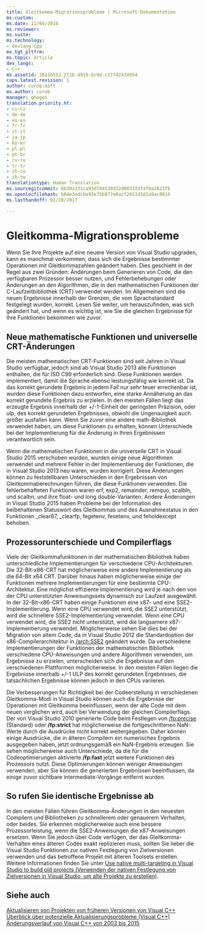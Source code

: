 ```yaml
---
title: Gleitkomma-Migrationsprobleme | Microsoft-Dokumentation
ms.custom: 
ms.date: 11/04/2016
ms.reviewer: 
ms.suite: 
ms.technology:
- devlang-cpp
ms.tgt_pltfrm: 
ms.topic: article
dev_langs:
- C++
ms.assetid: 36a1b552-2f2b-4919-bc9d-c17f42434954
caps.latest.revision: 1
author: corob-msft
ms.author: corob
manager: ghogen
translation.priority.ht:
- cs-cz
- de-de
- es-es
- fr-fr
- it-it
- ja-jp
- ko-kr
- pl-pl
- pt-br
- ru-ru
- tr-tr
- zh-cn
- zh-tw
translationtype: Human Translation
ms.sourcegitcommit: 6b30a331ca93d704539d32d003333f4f0a2823fb
ms.openlocfilehash: b84e3edcba95e75b877e0acf2651d3d1a9ac8816
ms.lasthandoff: 02/28/2017

---
```

# <a name="floating-point-migration-issues"></a>Gleitkomma-Migrationsprobleme  
  
Wenn Sie Ihre Projekte auf eine neuere Version von Visual Studio upgraden, kann es manchmal vorkommen, dass sich die Ergebnisse bestimmter Operationen mit Gleitkommazahlen geändert haben. Dies geschieht in der Regel aus zwei Gründen: Änderungen beim Generieren von Code, die den verfügbaren Prozessor besser nutzen, und Fehlerbehebungen oder Änderungen an den Algorithmen, die in den mathematischen Funktionen der C-Laufzeitbibliothek (CRT) verwendet werden. Im Allgemeinen sind die neuen Ergebnisse innerhalb der Grenzen, die vom Sprachstandard festgelegt wurden, korrekt. Lesen Sie weiter, um herauszufinden, was sich geändert hat, und wenn es wichtig ist, wie Sie die gleichen Ergebnisse für Ihre Funktionen bekommen wie zuvor.  

## <a name="new-math-functions-and-universal-crt-changes"></a>Neue mathematische Funktionen und universelle CRT-Änderungen  
  
Die meisten mathematischen CRT-Funktionen sind seit Jahren in Visual Studio verfügbar, jedoch sind ab Visual Studio 2013 alle Funktionen enthalten, die für ISO C99 erforderlich sind. Diese Funktionen werden implementiert, damit die Sprache ebenso leistungsfähig wie korrekt ist. Da das korrekt gerundete Ergebnis in jedem Fall nur sehr teuer errechenbar ist, wurden diese Funktionen dazu entworfen, eine starke Annäherung an das korrekt gerundete Ergebnis zu erzielen. In den meisten Fällen liegt das erzeugte Ergebnis innerhalb der +/-1-Einheit der geringsten Präzision, oder *ulp*, des korrekt gerundeten Ergebnisses, obwohl die Ungenauigkeit auch größer ausfallen kann. Wenn Sie zuvor eine andere math-Bibliothek verwendet haben, um diese Funktionen zu erhalten, können Unterschiede bei der Implementierung für die Änderung in Ihren Ergebnissen verantwortlich sein.   
    
Wenn die mathematischen Funktionen in die universelle CRT in Visual Studio 2015 verschoben wurden, wurden einige neue Algorithmen verwendet und mehrere Fehler in der Implementierung der Funktionen, die in Visual Studio 2013 neu waren, wurden korrigiert. Diese Änderungen können zu feststellbaren Unterschieden in den Ergebnissen von Gleitkommaberechnungen führen, die diese Funktionen verwenden. Die fehlerbehafteten Funktionen waren erf, exp2, remainder, remquo, scalbln, und scalbn, und ihre float- und long double-Varianten.  Andere Änderungen in Visual Studio 2015 haben Probleme bei der Information des beibehaltenen Statuswort des Gleitkommas und des Ausnahmestatus in den Funktionen _clear87, _clearfp, fegetenv, fesetenv, und feholdexcept behoben.  
  
## <a name="processor-differences-and-compiler-flags"></a>Prozessorunterschiede und Compilerflags  
  
Viele der Gleitkommafunktionen in der mathematischen Bibliothek haben unterschiedliche Implementierungen für verschiedene CPU-Architekturen. Die 32-Bit-x86-CRT hat möglicherweise eine andere Implementierung als die 64-Bit x64 CRT. Darüber hinaus haben möglicherweise einige der Funktionen mehrere Implementierungen für eine bestimmte CPU-Architektur. Eine möglichst effiziente Implementierung wird je nach den von der CPU unterstützten Anweisungssets dynamisch zur Laufzeit ausgewählt. In der 32-Bit-x86-CRT haben einige Funktionen eine x87- und eine SSE2-Implementierung. Wenn eine CPU verwendet wird, die SSE2 unterstützt, wird die schnellere SSE2-Implementierung verwendet. Wenn eine CPU verwendet wird, die SSE2 nicht unterstützt, wird die langsamere x87-Implementierung verwendet. Möglicherweise sehen Sie dies bei der Migration von altem Code, da in Visual Studio 2012 die Standardoption der x86-Compilerarchitektur in [/arch:SSE2](../build/reference/arch-x86.md) geändert wurde. Da verschiedene Implementierungen der Funktionen der mathematischen Bibliothek verschiedene CPU-Anweisungen und andere Algorithmen verwenden, um Ergebnisse zu erzielen, unterscheiden sich die Ergebnisse auf den verschiedenen Plattformen möglicherweise. In den meisten Fällen liegen die Ergebnisse innerhalb +/-1 ULP des korrekt gerundeten Ergebnisses, die tatsächlichen Ergebnisse können jedoch in den CPUs variieren.  
  
Die Verbesserungen für Richtigkeit bei der Codeerstellung in verschiedenen Gleitkomma-Modi in Visual Studio können auch die Ergebnisse der Operationen mit Gleitkomma beeinflussen, wenn der alte Code mit dem neuen verglichen wird, auch bei Verwendung der gleichen Compilerflags. Der von Visual Studio 2010 generierte Code beim Festlegen von [/fp:precise](../build/reference/fp-specify-floating-point-behavior.md) (Standard) oder **/fp:strict** hat möglicherweise die fortgeschrittenen NaN-Werte durch die Ausdrücke nicht korrekt weitergegeben. Daher können einige Ausdrücke, die in älteren Compilern ein numerisches Ergebnis ausgegeben haben, jetzt ordnungsgemäß ein NaN-Ergebnis erzeugen. Sie sehen möglicherweise auch Unterschiede, da die für die Codeoptimierungen aktivierte **/fp:fast** jetzt weitere Funktionen des Prozessors nutzt. Diese Optimierungen können weniger Anweisungen verwenden, aber Sie können die generierten Ergebnissen beeinflussen, da einige zuvor sichtbare intermediate-Vorgänge entfernt wurden.  
  
## <a name="how-to-get-identical-results"></a>So rufen Sie identische Ergebnisse ab  
  
In den meisten Fällen führen Gleitkomma-Änderungen in den neuesten Compilern und Bibliotheken zu schnellerem oder genauerem Verhalten, oder beides. Sie erkennen möglicherweise auch eine bessere Prozessorleistung, wenn die SSE2-Anweisungen die x87-Anweisungen ersetzen. Wenn Sie jedoch über Code verfügen, der das Gleitkomma-Verhalten eines älteren Codes exakt replizieren muss, sollten Sie lieber die Visual Studio Funktionen zur nativen Festlegung von Zielversionen verwenden und das betroffene Projekt mit älteren Toolsets erstellen. Weitere Informationen finden Sie unter [Use native multi-targeting in Visual Studio to build old projects (Verwenden der nativen Festlegung von Zielversionen in Visual Studio, um alte Projekte zu erstellen)](use-native-multi-targeting.md).  
  
## <a name="see-also"></a>Siehe auch  
  
[Aktualisieren von Projekten von früheren Versionen von Visual C++](upgrading-projects-from-earlier-versions-of-visual-cpp.md)  
[Überblick über potenzielle Aktualisierungsprobleme (Visual C++)](overview-of-potential-upgrade-issues-visual-cpp.md)  
[Änderungsverlauf von Visual C++ von 2003 bis 2015](visual-cpp-change-history-2003-2015.md)  

